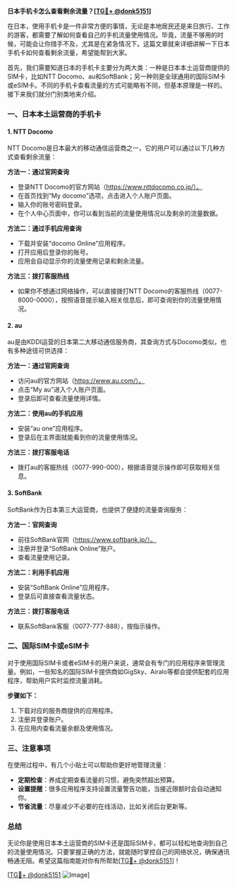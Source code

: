 **日本手机卡怎么查看剩余流量？[[TG💪+ @donk5151](https://t.me/s/donk5151)]**

在日本，使用手机卡是一件非常方便的事情，无论是本地居民还是来日旅行、工作的游客，都需要了解如何查看自己的手机流量使用情况。毕竟，流量不够用的时候，可能会让你措手不及，尤其是在紧急情况下。这篇文章就来详细讲解一下日本手机卡如何查看剩余流量，希望能帮到大家。

首先，我们需要知道日本的手机卡主要分为两大类：一种是日本本土运营商提供的SIM卡，比如NTT Docomo、au和SoftBank；另一种则是全球通用的国际SIM卡或eSIM卡。不同的手机卡查看流量的方式可能略有不同，但基本原理是一样的。接下来我们就分门别类地来介绍。

### 一、日本本土运营商的手机卡

#### 1. NTT Docomo
NTT Docomo是日本最大的移动通信运营商之一，它的用户可以通过以下几种方式查看剩余流量：

**方法一：通过官网查询**
- 登录NTT Docomo的官方网站（https://www.nttdocomo.co.jp/）。
- 在首页找到“My docomo”选项，点击进入个人账户页面。
- 输入你的账号密码登录。
- 在个人中心页面中，你可以看到当前的流量使用情况以及剩余的流量数据。

**方法二：通过手机应用查询**
- 下载并安装“docomo Online”应用程序。
- 打开应用后登录你的账号。
- 应用会自动显示你的流量使用记录和剩余流量。

**方法三：拨打客服热线**
- 如果你不想通过网络操作，可以直接拨打NTT Docomo的客服热线（0077-8000-0000），按照语音提示输入相关信息后，即可查询到你的流量使用情况。

#### 2. au
au是由KDDI运营的日本第二大移动通信服务商，其查询方式与Docomo类似，也有多种途径可供选择：

**方法一：通过官网查询**
- 访问au的官方网站（https://www.au.com/）。
- 点击“My au”进入个人账户页面。
- 登录后即可查看流量使用详情。

**方法二：使用au的手机应用**
- 安装“au one”应用程序。
- 登录后在主界面就能看到你的流量使用情况。

**方法三：拨打客服电话**
- 拨打au的客服热线（0077-990-000），根据语音提示操作即可获取相关信息。

#### 3. SoftBank
SoftBank作为日本第三大运营商，也提供了便捷的流量查询服务：

**方法一：官网查询**
- 前往SoftBank官网（https://www.softbank.jp/）。
- 注册并登录“SoftBank Online”账户。
- 查看流量使用记录。

**方法二：利用手机应用**
- 安装“SoftBank Online”应用程序。
- 登录后可直接查看流量状态。

**方法三：拨打客服电话**
- 联系SoftBank客服（0077-777-888），按指示操作。

### 二、国际SIM卡或eSIM卡

对于使用国际SIM卡或者eSIM卡的用户来说，通常会有专门的应用程序来管理流量。例如，一些知名的国际SIM卡提供商如GigSky、Airalo等都会提供配套的应用程序，帮助用户实时监控流量消耗。

**步骤如下：**
1. 下载对应的服务商提供的应用程序。
2. 注册并登录账户。
3. 在应用内查看流量余额及使用情况。

### 三、注意事项

在使用过程中，有几个小贴士可以帮助你更好地管理流量：
- **定期检查**：养成定期查看流量的习惯，避免突然超出预算。
- **设置提醒**：很多应用程序支持设置流量警告功能，当接近限额时会自动通知你。
- **节省流量**：尽量减少不必要的在线活动，比如关闭后台更新等。

### 总结

无论你是使用日本本土运营商的SIM卡还是国际SIM卡，都可以轻松地查询到自己的流量使用情况。只要掌握正确的方法，就能随时掌控自己的网络状况，确保通讯畅通无阻。希望这篇指南能对你有所帮助[[TG💪+ @donk5151](https://t.me/s/donk5151)]！

[[TG💪+ @donk5151](https://t.me/s/donk5151) ![Image](https://i.postimg.cc/rwNCRYN7/Snipaste-2025-04-30-17-27-05.png)]